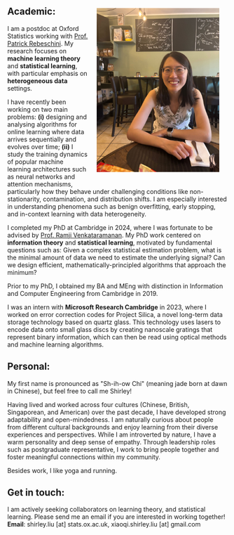 <img src="provence_photo.jpeg" alt="provence_photo" 
width="280" height=auto ALIGN="right" style="float: right; margin:20px 20px 20px 20px">

## Academic:
I am a postdoc at Oxford Statistics working 
with [Prof. Patrick Rebeschini](https://www.stats.ox.ac.uk/~rebeschi/). My research focuses on **machine learning theory** and **statistical learning**, with particular emphasis on **heterogeneous data** settings. 

I have recently been working on two main problems: **(i)** designing and analysing algorithms for online learning where data arrives sequentially and evolves over time; **(ii)** I study the training dynamics of popular machine learning architectures such as neural networks and attention mechanisms, particularly how they behave under challenging conditions like non-stationarity, contamination, and distribution shifts. I am especially interested in understanding phenomena such as benign overfitting, early stopping, and in-context learning with data heterogeneity.

I completed my PhD at Cambridge in 2024, where I was fortunate to be advised by [Prof. Ramji Venkataramanan](https://rv285.github.io/). My PhD work centered on **information theory** and **statistical learning**, motivated by fundamental questions such as: Given a complex statistical estimation problem, what is the  minimal amount of data we need to estimate the underlying signal? Can we design efficient, mathematically-principled algorithms that approach the minimum? 

Prior to my PhD, I obtained my BA and MEng with distinction in Information and Computer Engineering from Cambridge in 2019. 

I was an intern with 
**Microsoft Research Cambridge** in 2023, where I worked on error correction codes for Project Silica, a novel long-term data storage technology based on quartz glass. This technology uses lasers to encode data onto small glass discs by creating nanoscale gratings that represent binary information, which can then be read using optical methods and machine learning algorithms.

## Personal:
My first name is pronounced as "Sh-ih-ow Chi" (meaning jade born at dawn in Chinese), but feel free to call me Shirley!

Having lived and worked across four cultures (Chinese, British, Singaporean, and American) over the past decade, I have developed strong adaptability and open-mindedness. I am naturally curious about people from different cultural backgrounds and enjoy learning from their diverse experiences and perspectives. While I am introverted by nature, I have a warm personality and deep sense of empathy. Through leadership roles such as postgraduate representative, I work to bring people together and foster meaningful connections within my community.

Besides work, I like yoga and running.

## Get in touch:
I am actively seeking collaborators on learning theory, and statistical learning. Please send me an email if you are interested in working together!\
**Email**: shirley.liu [at] stats.ox.ac.uk, xiaoqi.shirley.liu [at] gmail.com